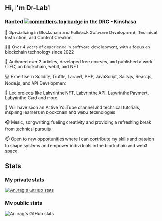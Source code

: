 ## Hi, I'm Dr-Lab1

### Ranked [![committers.top badge](https://user-badge.committers.top/congo_kinshasa/Dr-Lab1.svg)](https://user-badge.committers.top/congo_kinshasa/Dr-Lab1) in the DRC - Kinshasa
 
🌱 Specializing in Blockchain and Fullstack Software Development, Technical Instruction, and Content Creation

👨‍💻 Over 4 years of experience in software development, with a focus on blockchain technology since 2022

📝 Authored over 2 articles, developed free courses, and published a work (TFC) on blockchain, web3, and NFT

💻 Expertise in Solidity, Truffle, Laravel, PHP, JavaScript, Sails.js, React.js, Node.js, and API Development

🚀 Led projects like Labyrinthe NFT, Labyrinthe API, Labyrinthe Payment, Labyrinthe Card and more.

🎥 Will have soon an Active YouTube channel and technical tutorials, inspiring learners in blockchain and web3 technologies

🎧 Music, songwriting, fueling creativity and providing a refreshing break from technical pursuits

📫 Open to new opportunities where I can contribute my skills and passion to shape systems and empower individuals in the blockchain and web3 space


## Stats

### My private stats
[![Anurag's GitHub stats](https://github-readme-stats.vercel.app/api?username=Dr-Lab1&theme=dark&show_icons=true)](https://github.com/anuraghazra/github-readme-stats)

### My public stats
![Anurag's GitHub stats](https://github-readme-stats.vercel.app/api?username=Dr-Lab1&theme=tokyonight&show_icons=true&show=reviews,discussions_started,discussions_answered,prs_merged,prs_merged_percentage)

